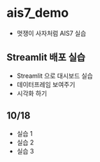 # ais7_demo
* 멋쟁이 사자처럼 AIS7 실습

## Streamlit 배포 실습
* Streamlit 으로 대시보드 실습
* 데이터프레임 보여주기
* 시각화 하기

## 10/18
* 실습 1
* 실습 2
* 실습 3

